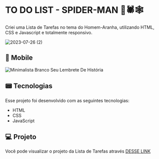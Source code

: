 # TO DO LIST - SPIDER-MAN 📃🕷️🕸️
Criei uma Lista de Tarefas no tema do Homem-Aranha, utilizando HTML, CSS e Javascript e totalmente responsivo.

![2023-07-26 (2)](https://github.com/guiaugustoxy/to-do-list/assets/137638499/9eebb836-5960-499f-ad6f-3ab436d12e84)

## 📱 Mobile

![Minimalista Branco Seu Lembrete De História](https://github.com/guiaugustoxy/to-do-list/assets/137638499/dea1da10-3ee9-445a-924c-130d85cf6680)


## 📟 Tecnologias

Esse projeto foi desenvolvido com as seguintes tecnologias:

- HTML
- CSS
- JavaScript

## 💻 Projeto

Você pode visualizar o projeto da Lista de Tarefas através [DESSE LINK](https://guiaugustoxy.github.io/to-do-list/)
